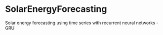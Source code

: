 # SolarEnergyForecasting
Solar energy forecasting using time series with recurrent neural networks - GRU
